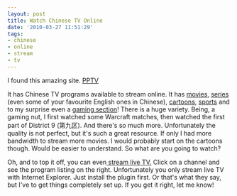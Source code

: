 ```yaml
---
layout: post
title: Watch Chinese TV Online
date: '2010-03-27 11:51:29'
tags:
- chinese
- online
- stream
- tv
---
```


I found this amazing site. <a href="http://pptv.com">PPTV</a>

It has Chinese TV programs available to stream online. It has <a href="http://movie.pptv.com/">movies</a>, <a href="http://tv.pptv.com/">series</a> (even some of your favourite English ones in Chinese), <a href="http://cartoon.pptv.com/">cartoons</a>, <a href="http://sports.pptv.com/">sports</a> and to my surprise even a <a href="http://game.pptv.com/">gaming section</a>! There is a huge variety. Being, a gaming nut, I first watched some Warcraft matches, then watched the first part of District 9 (第九区). And there's so much more. Unfortunately the quality is not perfect, but it's such a great resource. If only I had more bandwidth to stream more movies. I would probably start on the cartoons though. Would be easier to understand. So what are you going to watch?

Oh, and to top it off, you can even<a href="http://ikan.pptv.com/living/"> stream live TV.</a> Click on a channel and see the program listing on the right. Unfortunately you only stream live TV with Internet Explorer. Just install the plugin first. Or that's what they say, but I've to get things completely set up. If you get it right, let me know!